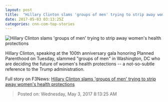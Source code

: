 ```yaml
---
layout: post
title:  "Hillary Clinton slams 'groups of men' trying to strip away women's health protections"
date: 2017-05-03 03:13:25Z
categories: cnn-com-top-stories
---
```


![Hillary Clinton slams 'groups of men' trying to strip away women's health protections](http://i2.cdn.cnn.com/cnnnext/dam/assets/170421003634-hillary-clinton-resist-insist-persist-enlist-bts-00014424-super-tease.jpg)

Hillary Clinton, speaking at the 100th anniversary gala honoring Planned Parenthood on Tuesday, slammed "groups of men" in Washington, DC who are deciding the future of women's health protections -- a not-so-subtle reference to the Trump administration.


Full story on F3News: [Hillary Clinton slams 'groups of men' trying to strip away women's health protections](http://www.f3nws.com/n/EeWFZB)

> Posted on: Wednesday, May 3, 2017 8:13:25 AM
